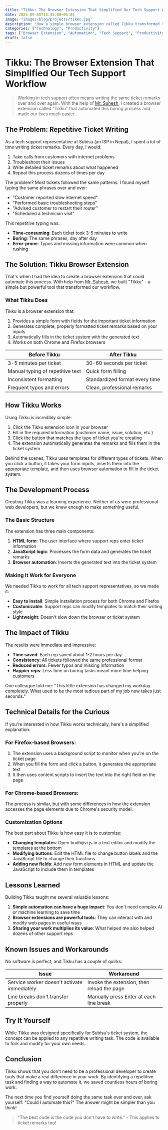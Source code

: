 ```yaml
---
title: "Tikku: The Browser Extension That Simplified Our Tech Support Workflow"
date: 2023-09-05T13:45:00+05:45
image: "images/blog/projects/tikku.jpg"
description: "How a simple browser extension called Tikku transformed the ticket writing process for tech support representatives at Subisu"
categories: ["Technology", "Productivity"]
tags: ["Browser Extension", "Automation", "Tech Support", "Productivity Tools"]
draft: false
---
```


# Tikku: The Browser Extension That Simplified Our Tech Support Workflow

> Working in tech support often means writing the same ticket remarks over and over again. With the help of [Mr. Suhesh](https://suhesh.com.np/), I created a browser extension called "Tikku" that automated this boring process and made our lives much easier.

## The Problem: Repetitive Ticket Writing

As a tech support representative at Subisu (an ISP in Nepal), I spent a lot of time writing ticket remarks. Every day, I would:

1. Take calls from customers with internet problems
2. Troubleshoot their issues
3. Write detailed ticket remarks about what happened
4. Repeat this process dozens of times per day

The problem? Most tickets followed the same patterns. I found myself typing the same phrases over and over:

* "Customer reported slow internet speed"
* "Performed basic troubleshooting steps"
* "Advised customer to restart their router"
* "Scheduled a technician visit"

This repetitive typing was:
- **Time-consuming**: Each ticket took 3-5 minutes to write
- **Boring**: The same phrases, day after day
- **Error-prone**: Typos and missing information were common when rushing

## The Solution: Tikku Browser Extension

That's when I had the idea to create a browser extension that could automate this process. With help from [Mr. Suhesh](https://suhesh.com.np/), we built "Tikku" - a simple but powerful tool that transformed our workflow.

### What Tikku Does

Tikku is a browser extension that:

1. Provides a simple form with fields for the important ticket information
2. Generates complete, properly formatted ticket remarks based on your inputs
3. Automatically fills in the ticket system with the generated text
4. Works on both Chrome and Firefox browsers

| Before Tikku | After Tikku |
|-------------|------------|
| 3-5 minutes per ticket | 30-60 seconds per ticket |
| Manual typing of repetitive text | Quick form filling |
| Inconsistent formatting | Standardized format every time |
| Frequent typos and errors | Clean, professional remarks |

## How Tikku Works

Using Tikku is incredibly simple:

1. Click the Tikku extension icon in your browser
2. Fill in the required information (customer name, issue, solution, etc.)
3. Click the button that matches the type of ticket you're creating
4. The extension automatically generates the remarks and fills them in the ticket system

Behind the scenes, Tikku uses templates for different types of tickets. When you click a button, it takes your form inputs, inserts them into the appropriate template, and then uses browser automation to fill in the ticket system.

## The Development Process

Creating Tikku was a learning experience. Neither of us were professional web developers, but we knew enough to make something useful.

### The Basic Structure

The extension has three main components:

1. **HTML form**: The user interface where support reps enter ticket information
2. **JavaScript logic**: Processes the form data and generates the ticket remarks
3. **Browser automation**: Inserts the generated text into the ticket system

### Making It Work for Everyone

We needed Tikku to work for all tech support representatives, so we made it:

- **Easy to install**: Simple installation process for both Chrome and Firefox
- **Customizable**: Support reps can modify templates to match their writing style
- **Lightweight**: Doesn't slow down the browser or ticket system

## The Impact of Tikku

The results were immediate and impressive:

- **Time saved**: Each rep saved about 1-2 hours per day
- **Consistency**: All tickets followed the same professional format
- **Reduced errors**: Fewer typos and missing information
- **Happier reps**: Less time on boring tasks meant more time helping customers

One colleague told me: "This little extension has changed my workday completely. What used to be the most tedious part of my job now takes just seconds."

## Technical Details for the Curious

If you're interested in how Tikku works technically, here's a simplified explanation:

### For Firefox-based Browsers:

1. The extension uses a background script to monitor when you're on the ticket page
2. When you fill the form and click a button, it generates the appropriate text
3. It then uses content scripts to insert the text into the right field on the page

### For Chrome-based Browsers:

The process is similar, but with some differences in how the extension accesses the page elements due to Chrome's security model.

### Customization Options

The best part about Tikku is how easy it is to customize:

- **Changing templates**: Open budhijivi.js in a text editor and modify the templates at the bottom
- **Modifying buttons**: Edit the HTML file to change button labels and the JavaScript file to change their functions
- **Adding new fields**: Add new form elements in HTML and update the JavaScript to include them in templates

## Lessons Learned

Building Tikku taught me several valuable lessons:

1. **Simple automation can have a huge impact**: You don't need complex AI or machine learning to save time
2. **Browser extensions are powerful tools**: They can interact with and modify web pages in useful ways
3. **Sharing your work multiplies its value**: What helped me also helped dozens of other support reps

## Known Issues and Workarounds

No software is perfect, and Tikku has a couple of quirks:

| Issue | Workaround |
|-------|------------|
| Service worker doesn't activate immediately | Invoke the extension, then reload the page |
| Line breaks don't transfer properly | Manually press Enter at each line break |

## Try It Yourself

While Tikku was designed specifically for Subisu's ticket system, the concept can be applied to any repetitive writing task. The code is available to fork and modify for your own needs.

## Conclusion

Tikku shows that you don't need to be a professional developer to create tools that make a real difference in your work. By identifying a repetitive task and finding a way to automate it, we saved countless hours of boring work.

The next time you find yourself doing the same task over and over, ask yourself: "Could I automate this?" The answer might be simpler than you think!

> "The best code is the code you don't have to write." - This applies to ticket remarks too!
